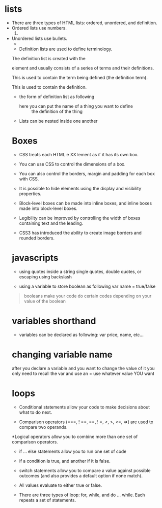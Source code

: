 # lists
* There are three types of HTML lists: ordered,
unordered, and definition.
* Ordered lists use numbers. <ol><li></li></ol>
* Unordered lists use bullets. <ul><li></li></ol>
* Definition lists are used to define terminology.
> <dL>
The definition list is created with
the <dl> element and usually
consists of a series of terms and
their definitions.
> <dt>
This is used to contain the term
being defined (the definition
term).
> <dd>
This is used to contain the
definition.
* the form of definition list as following
   <dl>
    <dt> here you can put the name of a thing you want to define </dt>
    <dd> the definition of the thing</dd> 

   </dl>

* Lists can be nested inside one another

# Boxes

* CSS treats each HTML e XX lement as if it has its own box.
 
* You can use CSS to control the dimensions of a box.

* You can also control the borders, margin and padding
for each box with CSS.

* It is possible to hide elements using the display and
visibility properties.

* Block-level boxes can be made into inline boxes, and
inline boxes made into block-level boxes.

* Legibility can be improved by controlling the width of
boxes containing text and the leading.

* CSS3 has introduced the ability to create image
borders and rounded borders.

# javascripts 

* using quotes inside a string
single quotes, double quotes, or escaping using backslash

* using a variable to store boolean as following
var name = true/false 
> booleans make your code do certain codes depending on your value of the boolean

# variables shorthand

* variables can be declared as following:
var price, name, etc...

# changing variable name
after you declare a variable and you want to change the value of it
you only need to recall the var and use an = use whatever value YOU want

# loops
* Conditional statements allow your code to make
decisions about what to do next.

* Comparison operators (===, ! ==, ==, ! =, <, >, <=, =>)
are used to compare two operands.

*Logical operators allow you to combine more than one
set of comparison operators.

* if ... else statements allow you to run one set of code

* if a condition is true, and another if it is false.

* switch statements allow you to compare a value
against possible outcomes (and also provides a default
option if none match).

* All values evaluate to either true or false.

* There are three types of loop: for, while, and
do ... while. Each repeats a set of statements.